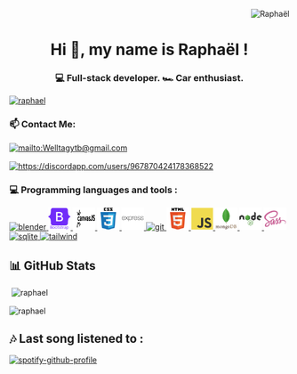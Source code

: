 

<p align="right"> <img src="https://komarev.com/ghpvc/?username=raphael-as&label=Vues&color=0e75b6&style=flat" alt="Raphaël" /> </p>

<h1 align="center">Hi 👋, my name is Raphaël !</h1>

<h3 align="center">💻 Full-stack developer. 
🏎️ Car enthusiast.</h3>

<p align="left"> <a href="https://github.com/ryo-ma/github-profile-trophy"><img src="https://github-profile-trophy.vercel.app/?username=raphael-as" alt="raphael" /></a> </p>

<h3 align="left">📫 Contact Me:</h3>

<p align="left">

<a href="mailto:Welltagytb@gmail.com" target="blank"><img align="center" src="https://upload.wikimedia.org/wikipedia/commons/7/7e/Gmail_icon_%282020%29.svg" alt="mailto:Welltagytb@gmail.com" height="30" width="40" /></a>

<a href="https://discord.gg/https://discordapp.com/users/967870424178368522" target="blank"><img align="center" src="https://raw.githubusercontent.com/rahuldkjain/github-profile-readme-generator/master/src/images/icons/Social/discord.svg" alt="https://discordapp.com/users/967870424178368522" height="30" width="40" /></a>

</p>

<h3 align="left">💻 Programming languages ​​and tools :</h3>

<p align="left"> <a href="https://www.blender.org/" target="_blank" rel="noreferrer"> <img src="https://download.blender.org/branding/community/blender_community_badge_white.svg" alt="blender" width="40" height="40"/> </a> <a href="https://getbootstrap.com" target="_blank" rel="noreferrer"> <img src="https://raw.githubusercontent.com/devicons/devicon/master/icons/bootstrap/bootstrap-plain-wordmark.svg" alt="bootstrap" width="40" height="40"/> </a> <a href="https://canvasjs.com" target="_blank" rel="noreferrer"> <img src="https://raw.githubusercontent.com/Hardik0307/Hardik0307/master/assets/canvasjs-charts.svg" alt="canvasjs" width="40" height="40"/> </a> <a href="https://www.w3schools.com/css/" target="_blank" rel="noreferrer"> <img src="https://raw.githubusercontent.com/devicons/devicon/master/icons/css3/css3-original-wordmark.svg" alt="css3" width="40" height="40"/> </a> <a href="https://expressjs.com" target="_blank" rel="noreferrer"> <img src="https://raw.githubusercontent.com/devicons/devicon/master/icons/express/express-original-wordmark.svg" alt="express" width="40" height="40"/> </a> <a href="https://git-scm.com/" target="_blank" rel="noreferrer"> <img src="https://www.vectorlogo.zone/logos/git-scm/git-scm-icon.svg" alt="git" width="40" height="40"/> </a> <a href="https://www.w3.org/html/" target="_blank" rel="noreferrer"> <img src="https://raw.githubusercontent.com/devicons/devicon/master/icons/html5/html5-original-wordmark.svg" alt="html5" width="40" height="40"/> </a> <a href="https://developer.mozilla.org/en-US/docs/Web/JavaScript" target="_blank" rel="noreferrer"> <img src="https://raw.githubusercontent.com/devicons/devicon/master/icons/javascript/javascript-original.svg" alt="javascript" width="40" height="40"/> </a> <a href="https://www.mongodb.com/" target="_blank" rel="noreferrer"> <img src="https://raw.githubusercontent.com/devicons/devicon/master/icons/mongodb/mongodb-original-wordmark.svg" alt="mongodb" width="40" height="40"/> </a> <a href="https://nodejs.org" target="_blank" rel="noreferrer"> <img src="https://raw.githubusercontent.com/devicons/devicon/master/icons/nodejs/nodejs-original-wordmark.svg" alt="nodejs" width="40" height="40"/> </a> <a href="https://sass-lang.com" target="_blank" rel="noreferrer"> <img src="https://raw.githubusercontent.com/devicons/devicon/master/icons/sass/sass-original.svg" alt="sass" width="40" height="40"/> </a> <a href="https://www.sqlite.org/" target="_blank" rel="noreferrer"> <img src="https://www.vectorlogo.zone/logos/sqlite/sqlite-icon.svg" alt="sqlite" width="40" height="40"/> </a> <a href="https://tailwindcss.com/" target="_blank" rel="noreferrer"> <img src="https://www.vectorlogo.zone/logos/tailwindcss/tailwindcss-icon.svg" alt="tailwind" width="40" height="40"/> </a> </p>

<h2 align=left">📊 GitHub Stats</h2>

<p>&nbsp;<img align="center" src="https://github-readme-stats.vercel.app/api?username=raphael-as&show_icons=true&theme=tokyonight&text_color=006fff&locale=en" alt="raphael" /></p>

<p><img align="center" src="https://github-readme-streak-stats.herokuapp.com/?user=raphael-as&theme=dark" alt="raphael" /></p>

<h2>🎶 Last song listened to :</h2>

[![spotify-github-profile](https://spotify-github-profile.vercel.app/api/view?uid=31yorak4chucgrc5kd6alr5iax4y&cover_image=true&theme=default&show_offline=true&background_color=121212&interchange=false&bar_color=3584e4&bar_color_cover=false)](https://spotify-github-profile.vercel.app/api/view?uid=31yorak4chucgrc5kd6alr5iax4y&redirect=true)
